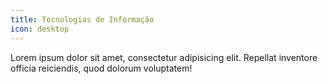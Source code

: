 ```yaml
---
title: Tecnologias de Informação
icon: desktop
---
```


Lorem ipsum dolor sit amet, consectetur adipisicing elit.
Repellat inventore officia reiciendis, quod dolorum voluptatem!